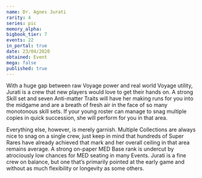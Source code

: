 ```yaml
---
name: Dr. Agnes Jurati
rarity: 4
series: pic
memory_alpha:
bigbook_tier: 7
events: 22
in_portal: true
date: 23/04/2020
obtained: Event
mega: false
published: true
---
```


With a huge gap between raw Voyage power and real world Voyage utility, Jurati is a crew that new players would love to get their hands on. A strong Skill set and seven Anti-matter Traits will have her making runs for you into the midgame and are a breath of fresh air in the face of so many monotonous skill sets. If your young roster can manage to snag multiple copies in quick succession, she will perform for you in that area.

Everything else, however, is merely garnish. Multiple Collections are always nice to snag on a single crew, just keep in mind that hundreds of Super Rares have already achieved that mark and her overall ceiling in that area remains average. A strong on-paper MED Base rank is undercut by atrociously low chances for MED seating in many Events. Jurati is a fine crew on balance, but one that’s primarily pointed at the early game and without as much flexibility or longevity as some others.
